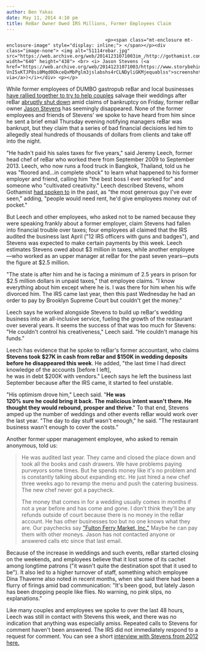 ```yaml
---
author: Ben Yakas
date: May 11, 2014 4:10 pm
title: ReBar Owner Owed IRS Millions, Former Employees Claim
---
```


	
										<p><span class="mt-enclosure mt-enclosure-image" style="display: inline;"> </span></p><div class="image-none"> <img alt="51114rebar.jpg" src="https://web.archive.org/web/20141231071003im_/http://gothamist.com/attachments/byakas/51114rebar.jpg" width="640" height="438"> <br> <i> Jason Stevens (<a href="https://web.archive.org/web/20141231071003/https://www.storybehindthestore.com/general/story_gallery/view.aspx?VnI5xKTJP8si0Mqd0OkceQxMbPglm3jslabshs4rCLNDyliGKMjequablss">screenshot via</a>)</i></div> <p></p>

<p>While former employees of DUMBO gastropub reBar and local businesses <a href="https://web.archive.org/web/20141231071003/http://gothamist.com/2014/05/10/ex-rebar_employee_local_businesses.php">have rallied together to try to help couples</a> salvage their weddings after reBar <a href="https://web.archive.org/web/20141231071003/http://gothamist.com/2014/05/09/dumbo_rebar_closed.php">abruptly shut down</a> amid claims of bankruptcy on Friday, former reBar owner <a href="https://web.archive.org/web/20141231071003/https://twitter.com/BKStartupPro">Jason Stevens</a> has seemingly disappeared. None of the former employees and friends of Stevens&apos; we spoke to have heard from him since he sent a brief email Thursday evening notifying managers reBar was bankrupt, but they claim that a series of bad financial decisions led him to allegedly steal hundreds of thousands of dollars from clients and take off into the night. </p>

<p>&quot;He hadn&apos;t&#xA0;paid&#xA0;his&#xA0;sales&#xA0;taxes&#xA0;for&#xA0;five&#xA0;years,&quot; said Jeremy Leech, former head chef of reBar who worked there from September 2009 to September 2013. Leech, who now runs a food truck in Bangkok, Thailand, told us he was &quot;floored and...in complete shock&quot; to learn what happened to his former employer and friend, calling him &quot;the best boss I ever worked for&quot; and someone who &quot;cultivated creativity.&quot; Leech described Stevens, whom Gothamist <a href="https://web.archive.org/web/20141231071003/http://gothamist.com/2011/07/20/dumbos_rebar_shut_down_by_doh_follo.php">had spoken to</a> in the past, as &quot;the most generous guy I&apos;ve ever seen,&quot; adding, &quot;people would need rent, he&apos;d give employees money out of pocket.&quot;</p>

<p>But Leech and other employees, who asked not to be named because they were speaking frankly about a former employer, claim Stevens had fallen into financial trouble over taxes; four employees all claimed that the IRS audited the business last April (&quot;12 IRS officers with guns and badges&quot;), and Stevens was expected to make certain payments by this week. Leech estimates Stevens owed about $3 million in taxes, while another employee&#x2014;who worked as an upper manager at reBar for the past seven years&#x2014;puts the figure at $2.5 million. </p>

<p>&quot;The state is after him and he is facing a minimum of 2.5 years in prison for $2.5 million dollars in unpaid taxes,&quot; that employee claims. &quot;I know everything about him except where he is. I was there for him when his wife divorced him. The IRS came last year, then this past Wednesday he had an order to pay by Brooklyn Supreme Court but couldn&apos;t get the money.&quot; </p>

<p>Leech says he worked alongside Stevens to build up reBar&apos;s wedding business into an all-inclusive service, fueling the growth of the restaurant over several years. It seems the success of that was too much for Stevens: &quot;He couldn&apos;t control his creativeness,&quot; Leech said. &quot;He couldn&apos;t manage his funds.&quot; </p>

<p>Leech has evidence that he spoke to reBar&apos;s former accountant, who claims <strong>Stevens took $27K in cash from reBar and $150K in wedding deposits before he disappeared this week</strong>. He added, &quot;the last time I had direct knowledge of the accounts [before I left], he&#xA0;was&#xA0;in&#xA0;debt&#xA0;$200K&#xA0;with&#xA0;vendors.&quot; Leech says he left the business last September because after the IRS came, it started to feel unstable. </p>

<p>&quot;His&#xA0;optimism&#xA0;drove&#xA0;him,&quot; Leech said. &quot;<strong>He was 120%&#xA0;sure&#xA0;he&#xA0;could&#xA0;bring&#xA0;it&#xA0;back. The malicious intent wasn&apos;t there. He thought they would rebound,&#xA0;prosper&#xA0;and thrive</strong>.&quot; To that end, Stevens amped up the number of weddings and other events reBar would work over the last year. &quot;The day to day stuff wasn&apos;t enough,&quot; he said. &quot;The restaurant business wasn&apos;t enough to cover the costs.&quot;  </p>

<p>Another former upper management employee, who asked to remain anonymous, told us:</p>

<blockquote>He was audited last year. They came and closed the place down and took all the books and cash drawers. We have problems paying purveyors some times. But he spends money like it&apos;s no problem and is constantly talking about expanding etc. He just hired a new chef three weeks ago to revamp the menu and push the catering business. The new chef never got a paycheck. 

<p>The money that comes in for a wedding usually comes in months if not a year before and has come and gone. I don&apos;t think they&apos;ll be any refunds outside of court because there is no money in the reBar account. He has other businesses too but no one knows what they are. Our paychecks say <a href="https://web.archive.org/web/20141231071003/http://www.entitysource.com/details/entity/ny_3205335/fulton-ferry-market-inc">&quot;Fulton Ferry Market, Inc.&quot;</a> Maybe he can pay them with other moneys. Jason has not contacted anyone or answered calls etc since that last email.</p></blockquote><p></p>

<p>Because of the increase in weddings and such events, reBar started closing on the weekends, and employees believe that it lost some of its cachet among longtime patrons (&quot;it wasn&apos;t quite the destination spot that it used to be&quot;). It also led to a higher turnover of staff, something which employee Dina Thaverne also noted in recent months, when she said there had been a flurry of firings amid bad communication: &quot;It&apos;s been good, but lately Jason has been dropping people like flies. No warning, no pink slips, no explanations.&quot;</p>

<p>Like many couples and employees we spoke to over the last 48 hours, Leech was still in contact with Stevens this week, and there was no indication that anything was especially amiss. Repeated calls to Stevens for comment haven&apos;t been answered. The IRS did not immediately respond to a request for comment. You can see a short <a href="https://web.archive.org/web/20141231071003/https://www.storybehindthestore.com/general/story_gallery/view.aspx?VnI5xKTJP8si0Mqd0OkceQxMbPglm3jslabshs4rCLNDyliGKMjequablss">interview with Stevens from 2012 here.</a></p>					
										
									
				
